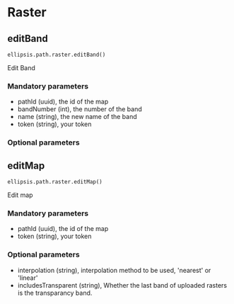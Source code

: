 # Raster

## editBand

    ellipsis.path.raster.editBand()

Edit Band

### Mandatory parameters
- pathId (uuid), the id of the map
- bandNumber (int), the number of the band
- name (string), the new name of the band
- token (string), your token

### Optional parameters

## editMap

    ellipsis.path.raster.editMap()

Edit map

### Mandatory parameters
- pathId (uuid), the id of the map
- token (string), your token

### Optional parameters
- interpolation (string), interpolation method to be used, 'nearest' or 'linear'
- includesTransparent (string), Whether the last band of uploaded rasters is the transparancy band.